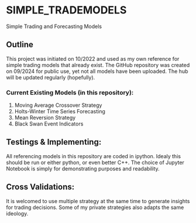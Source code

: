 # SIMPLE_TRADEMODELS
Simple Trading and Forecasting Models
## Outline
This project was initiated on 10/2022 and used as my own reference for simple trading models that already exist. The GitHub repository was created on 09/2024 for public use, yet not all models have been uploaded. The hub will be updated regularly (hopefully).

### Current Existing Models (in this repository):
1. Moving Average Crossover Strategy
2. Holts-Winter Time Series Forecasting
3. Mean Reversion Strategy
4. Black Swan Event Indicators

## Testings & Implementing:
All referencing models in this repository are coded in ipython. Idealy this should be run or either python, or even better C++.
The choice of Jupyter Notebook is simply for demonstrating purposes and readability.

## Cross Validations:
It is welcomed to use multiple strategy at the same time to generate insights for trading decisions. Some of my private strategies also adapts the same ideology.
